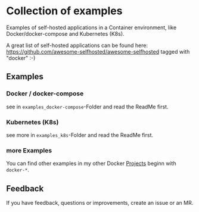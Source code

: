 # Collection of examples

Examples of self-hosted applications in a Container environment, like Docker/docker-compose and Kubernetes (K8s).  
  
A great list of self-hosted applications can be found here: https://github.com/awesome-selfhosted/awesome-selfhosted tagged with "docker" :-)  

## Examples

### Docker / docker-compose 

see in `examples_docker-compose`-Folder and read the ReadMe first.

### Kubernetes (K8s)

see more in `examples_k8s`-Folder and read the ReadMe first.

### more Examples

You can find other examples in my other Docker [Projects](https://github.com/Tob1as) beginn with `docker-*`.

## Feedback

If you have feedback, questions or improvements, create an issue or an MR.
